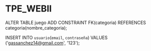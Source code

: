 # TPE_WEBII

ALTER TABLE juego ADD CONSTRAINT FK(categoria) REFERENCES categoria(nombre_categoria);

INSERT INTO `usuario`(`email`, `contraseña`) VALUES ('gassanchez14@gmail.com', '123');